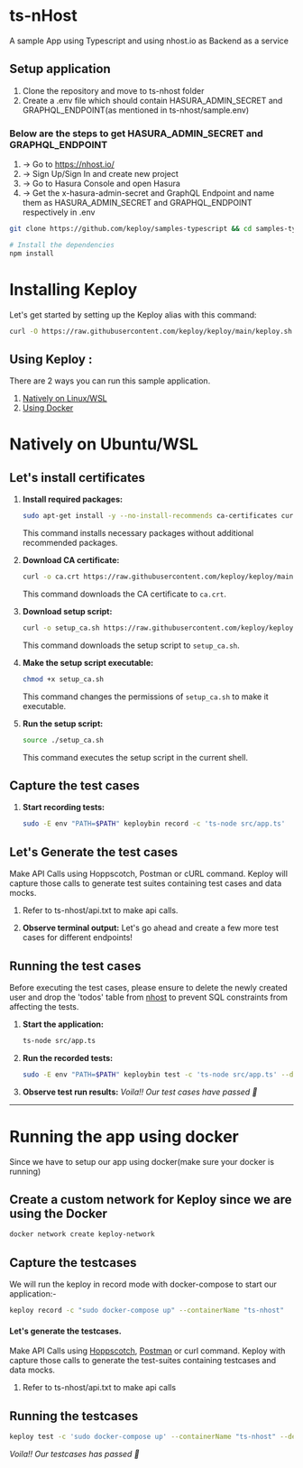 # ts-nHost

A sample App using Typescript and using nhost.io as Backend as a service

## Setup application

1. Clone the repository and move to ts-nhost folder
2. Create a .env file which should contain HASURA_ADMIN_SECRET and GRAPHQL_ENDPOINT(as mentioned in ts-nhost/sample.env)

### Below are the steps to get HASURA_ADMIN_SECRET and GRAPHQL_ENDPOINT

1. -> Go to https://nhost.io/
2. -> Sign Up/Sign In and create new project
3. -> Go to Hasura Console and open Hasura
4. -> Get the x-hasura-admin-secret and GraphQL Endpoint and name them as HASURA_ADMIN_SECRET and GRAPHQL_ENDPOINT respectively in .env

```bash
git clone https://github.com/keploy/samples-typescript && cd samples-typescript/ts-nhost

# Install the dependencies
npm install
```

# Installing Keploy

Let's get started by setting up the Keploy alias with this command:

```sh
curl -O https://raw.githubusercontent.com/keploy/keploy/main/keploy.sh && source keploy.sh
```

## Using Keploy :

There are 2 ways you can run this sample application.

1. [Natively on Linux/WSL](#natively-on-ubuntuwsl)
2. [Using Docker](#running-sample-app-using-docker)

# Natively on Ubuntu/WSL

## Let's install certificates

1. **Install required packages:**

   ```sh
   sudo apt-get install -y --no-install-recommends ca-certificates curl
   ```

   This command installs necessary packages without additional recommended packages.

2. **Download CA certificate:**

   ```sh
   curl -o ca.crt https://raw.githubusercontent.com/keploy/keploy/main/pkg/core/proxy/asset/ca.crt
   ```

   This command downloads the CA certificate to `ca.crt`.

3. **Download setup script:**

   ```sh
   curl -o setup_ca.sh https://raw.githubusercontent.com/keploy/keploy/main/pkg/core/proxy/asset/setup_ca.sh
   ```

   This command downloads the setup script to `setup_ca.sh`.

4. **Make the setup script executable:**

   ```sh
   chmod +x setup_ca.sh
   ```

   This command changes the permissions of `setup_ca.sh` to make it executable.

5. **Run the setup script:**
   ```sh
   source ./setup_ca.sh
   ```
   This command executes the setup script in the current shell.

## Capture the test cases

1. **Start recording tests:**
   ```bash
   sudo -E env "PATH=$PATH" keploybin record -c 'ts-node src/app.ts'
   ```

## Let's Generate the test cases

Make API Calls using Hoppscotch, Postman or cURL command. Keploy will capture those calls to generate test suites containing test cases and data mocks.

1. Refer to ts-nhost/api.txt to make api calls.

2. **Observe terminal output:**
   Let's go ahead and create a few more test cases for different endpoints!

## Running the test cases

Before executing the test cases, please ensure to delete the newly created user and drop the 'todos' table from [nhost](https://nhost.io/) to prevent SQL constraints from affecting the tests.

1. **Start the application:**

   ```bash
   ts-node src/app.ts
   ```

2. **Run the recorded tests:**

   ```bash
   sudo -E env "PATH=$PATH" keploybin test -c 'ts-node src/app.ts' --delay 10
   ```

3. **Observe test run results:**
   _Voila!! Our test cases have passed 🌟_

---

# Running the app using docker

Since we have to setup our app using docker(make sure your docker is running)

## Create a custom network for Keploy since we are using the Docker

```bash
docker network create keploy-network
```

## Capture the testcases

We will run the keploy in record mode with docker-compose to start our application:-

```bash
keploy record -c "sudo docker-compose up" --containerName "ts-nhost"

```

#### Let's generate the testcases.

Make API Calls using [Hoppscotch](https://hoppscotch.io), [Postman](https://postman.com) or curl command. Keploy with capture those calls to generate the test-suites containing testcases and data mocks.

1. Refer to ts-nhost/api.txt to make api calls

## Running the testcases

```bash
keploy test -c 'sudo docker-compose up' --containerName "ts-nhost" --delay 10
```

_Voila!! Our testcases has passed 🌟_